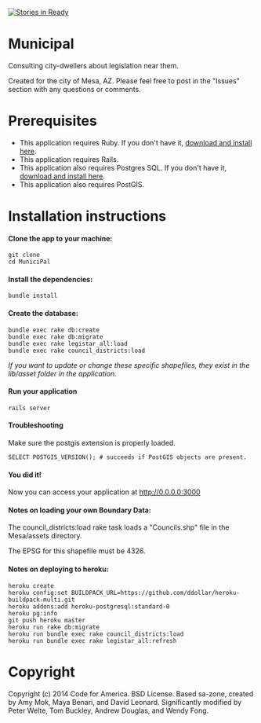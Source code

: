 [![Stories in Ready](https://badge.waffle.io/codeforamerica/municipal.png?label=ready&title=Ready)](https://waffle.io/codeforamerica/municipal)
# Municipal

Consulting city-dwellers about legislation near them.

Created for the city of Mesa, AZ. Please feel free to post in the "Issues" section with any questions or comments.

# Prerequisites

* This application requires Ruby. If you don't have it, [download and install here](https://www.ruby-lang.org/en/installation/).
* This application requires Rails.
* This application also requires Postgres SQL. If you don't have it, [download and install here](http://postgresapp.com/).
* This application also requires PostGIS.

# Installation instructions

#### Clone the app to your machine:

    git clone
    cd MuniciPal

#### Install the dependencies:

    bundle install

#### Create the database:

    bundle exec rake db:create
    bundle exec rake db:migrate
    bundle exec rake legistar_all:load
    bundle exec rake council_districts:load

*If you want to update or change these specific shapefiles, they exist in the lib/asset folder in the application.*

#### Run your application

    rails server

#### Troubleshooting

Make sure the postgis extension is properly loaded.

    SELECT POSTGIS_VERSION(); # succeeds if PostGIS objects are present.

#### You did it!

Now you can access your application at http://0.0.0.0:3000

#### Notes on loading your own Boundary Data:

The council_districts:load rake task loads a "Councils.shp" file in the Mesa/assets directory.

The EPSG for this shapefile must be 4326.

#### Notes on deploying to heroku:

	heroku create
	heroku config:set BUILDPACK_URL=https://github.com/ddollar/heroku-buildpack-multi.git
	heroku addons:add heroku-postgresql:standard-0
	heroku pg:info
	git push heroku master
	heroku run rake db:migrate
	heroku run bundle exec rake council_districts:load
	heroku run bundle exec rake legistar_all:refresh

# Copyright

Copyright (c) 2014 Code for America. BSD License.
Based sa-zone, created by Amy Mok, Maya Benari, and David Leonard.
Significantly modified by Peter Welte, Tom Buckley, Andrew Douglas, and Wendy Fong.
